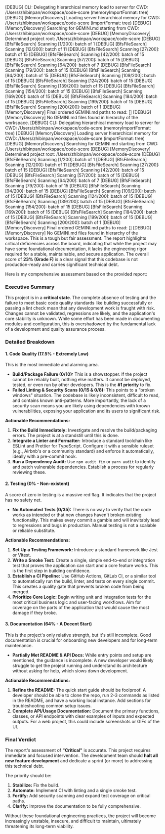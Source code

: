 <!--
Generated Report Metadata:
- Generated: 2025-09-29T01:49:20.409154
- Template: llm_report (general)
- Provider: gemini
- Repository: git@github.com:jackypanster/tetris-web.git
- Score: 23.0/100.0
- Word Count: 1209
- Reading Time: 6.0 minutes
-->

[DEBUG] CLI: Delegating hierarchical memory load to server for CWD: /Users/zhibinpan/workspace/code-score (memoryImportFormat: tree)
[DEBUG] [MemoryDiscovery] Loading server hierarchical memory for CWD: /Users/zhibinpan/workspace/code-score (importFormat: tree)
[DEBUG] [MemoryDiscovery] Searching for GEMINI.md starting from CWD: /Users/zhibinpan/workspace/code-score
[DEBUG] [MemoryDiscovery] Determined project root: /Users/zhibinpan/workspace/code-score
[DEBUG] [BfsFileSearch] Scanning [1/200]: batch of 1
[DEBUG] [BfsFileSearch] Scanning [12/200]: batch of 11
[DEBUG] [BfsFileSearch] Scanning [27/200]: batch of 15
[DEBUG] [BfsFileSearch] Scanning [42/200]: batch of 15
[DEBUG] [BfsFileSearch] Scanning [57/200]: batch of 15
[DEBUG] [BfsFileSearch] Scanning [64/200]: batch of 7
[DEBUG] [BfsFileSearch] Scanning [79/200]: batch of 15
[DEBUG] [BfsFileSearch] Scanning [94/200]: batch of 15
[DEBUG] [BfsFileSearch] Scanning [109/200]: batch of 15
[DEBUG] [BfsFileSearch] Scanning [124/200]: batch of 15
[DEBUG] [BfsFileSearch] Scanning [139/200]: batch of 15
[DEBUG] [BfsFileSearch] Scanning [154/200]: batch of 15
[DEBUG] [BfsFileSearch] Scanning [169/200]: batch of 15
[DEBUG] [BfsFileSearch] Scanning [184/200]: batch of 15
[DEBUG] [BfsFileSearch] Scanning [199/200]: batch of 15
[DEBUG] [BfsFileSearch] Scanning [200/200]: batch of 1
[DEBUG] [MemoryDiscovery] Final ordered GEMINI.md paths to read: []
[DEBUG] [MemoryDiscovery] No GEMINI.md files found in hierarchy of the workspace.
[DEBUG] CLI: Delegating hierarchical memory load to server for CWD: /Users/zhibinpan/workspace/code-score (memoryImportFormat: tree)
[DEBUG] [MemoryDiscovery] Loading server hierarchical memory for CWD: /Users/zhibinpan/workspace/code-score (importFormat: tree)
[DEBUG] [MemoryDiscovery] Searching for GEMINI.md starting from CWD: /Users/zhibinpan/workspace/code-score
[DEBUG] [MemoryDiscovery] Determined project root: /Users/zhibinpan/workspace/code-score
[DEBUG] [BfsFileSearch] Scanning [1/200]: batch of 1
[DEBUG] [BfsFileSearch] Scanning [12/200]: batch of 11
[DEBUG] [BfsFileSearch] Scanning [27/200]: batch of 15
[DEBUG] [BfsFileSearch] Scanning [42/200]: batch of 15
[DEBUG] [BfsFileSearch] Scanning [57/200]: batch of 15
[DEBUG] [BfsFileSearch] Scanning [64/200]: batch of 7
[DEBUG] [BfsFileSearch] Scanning [79/200]: batch of 15
[DEBUG] [BfsFileSearch] Scanning [94/200]: batch of 15
[DEBUG] [BfsFileSearch] Scanning [109/200]: batch of 15
[DEBUG] [BfsFileSearch] Scanning [124/200]: batch of 15
[DEBUG] [BfsFileSearch] Scanning [139/200]: batch of 15
[DEBUG] [BfsFileSearch] Scanning [154/200]: batch of 15
[DEBUG] [BfsFileSearch] Scanning [169/200]: batch of 15
[DEBUG] [BfsFileSearch] Scanning [184/200]: batch of 15
[DEBUG] [BfsFileSearch] Scanning [199/200]: batch of 15
[DEBUG] [BfsFileSearch] Scanning [200/200]: batch of 1
[DEBUG] [MemoryDiscovery] Final ordered GEMINI.md paths to read: []
[DEBUG] [MemoryDiscovery] No GEMINI.md files found in hierarchy of the workspace.
This is a tough but fair assessment. The report highlights critical deficiencies across the board, indicating that while the project may have some foundational documentation, it lacks the engineering rigor required for a stable, maintainable, and secure application. The overall score of **23% (Grade F)** is a clear signal that this codebase is not production-ready and carries significant technical debt.

Here is my comprehensive assessment based on the provided report:

### Executive Summary

This project is in a **critical state**. The complete absence of testing and the failure to meet basic code quality standards like building successfully or passing a lint check mean that any development work is fraught with risk. Changes cannot be validated, regressions are likely, and the application's core stability is unknown. While some effort has been made in documenting modules and configuration, this is overshadowed by the fundamental lack of a development and quality assurance process.

### Detailed Breakdown

#### 1. Code Quality (17.5% - Extremely Low)

This is the most immediate and alarming area.

*   **Build/Package Failure (0/10):** This is a showstopper. If the project cannot be reliably built, nothing else matters. It cannot be deployed, tested, or even run by other developers. This is the **#1 priority** to fix.
*   **Failed Linting & Security Scans (0/15 & 0/8):** This points to a "broken windows" situation. The codebase is likely inconsistent, difficult to read, and contains known anti-patterns. More importantly, the lack of a security scan means you are likely using dependencies with known vulnerabilities, exposing your application and its users to significant risk.

**Actionable Recommendations:**
1.  **Fix the Build Immediately:** Investigate and resolve the build/packaging errors. The project is at a standstill until this is done.
2.  **Integrate a Linter and Formatter:** Introduce a standard toolchain like ESLint and Prettier for TypeScript. Configure it with a sensible ruleset (e.g., Airbnb's or a community standard) and enforce it automatically, ideally with a pre-commit hook.
3.  **Run a Dependency Audit:** Use `npm audit fix` or `yarn audit` to identify and patch vulnerable dependencies. Establish a process for regularly reviewing these.

#### 2. Testing (0% - Non-existent)

A score of zero in testing is a massive red flag. It indicates that the project has no safety net.

*   **No Automated Tests (0/35):** There is no way to verify that the code works as intended or that new changes haven't broken existing functionality. This makes every commit a gamble and will inevitably lead to regressions and bugs in production. Manual testing is not a scalable or reliable substitute.

**Actionable Recommendations:**
1.  **Set Up a Testing Framework:** Introduce a standard framework like Jest or Vitest.
2.  **Write a Smoke Test:** Create a single, simple end-to-end or integration test that proves the application can start and a core feature works. This is the first step in building confidence.
3.  **Establish a CI Pipeline:** Use GitHub Actions, GitLab CI, or a similar tool to automatically run the build, linter, and tests on every single commit. This creates a quality gate that prevents broken code from being merged.
4.  **Prioritize Core Logic:** Begin writing unit and integration tests for the most critical business logic and user-facing workflows. Aim for coverage on the parts of the application that would cause the most damage if they broke.

#### 3. Documentation (64% - A Decent Start)

This is the project's only relative strength, but it's still incomplete. Good documentation is crucial for onboarding new developers and for long-term maintenance.

*   **Partially Met README & API Docs:** While entry points and setup are mentioned, the guidance is incomplete. A new developer would likely struggle to get the project running and understand its architecture without asking for help, which slows down development.

**Actionable Recommendations:**
1.  **Refine the README:** The quick start guide should be foolproof. A developer should be able to clone the repo, run 2-3 commands as listed in the README, and have a working local instance. Add sections for troubleshooting common setup issues.
2.  **Complete API/Usage Documentation:** Document the primary functions, classes, or API endpoints with clear examples of inputs and expected outputs. For a web project, this could include screenshots or GIFs of the UI.

### Final Verdict

The report's assessment of **"Critical"** is accurate. This project requires immediate and focused intervention. The development team should **halt all new feature development** and dedicate a sprint (or more) to addressing this technical debt.

The priority should be:
1.  **Stabilize:** Fix the build.
2.  **Automate:** Implement CI with linting and a single smoke test.
3.  **Fortify:** Add security scanning and expand test coverage on critical paths.
4.  **Clarify:** Improve the documentation to be fully comprehensive.

Without these foundational engineering practices, the project will become increasingly unstable, insecure, and difficult to maintain, ultimately threatening its long-term viability.
